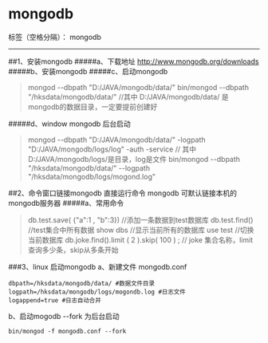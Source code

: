 # mongodb

标签（空格分隔）： mongodb

---
##1、安装mongodb 
#####a、下载地址
http://www.mongodb.org/downloads
#####b、安装mongodb
#####c、启动mongodb
> mongod --dbpath "D:/JAVA/mongodb/data/" 
bin/mongod --dbpath "/hksdata/mongodb/data/" 
//其中 D:/JAVA/mongodb/data/ 是mongodb的数据目录，一定要提前创建好

#####d、window mongodb 后台启动
> mongod --dbpath "D:/JAVA/mongodb/data/" -logpath "D:/JAVA/mongodb/logs/log" -auth -service
// 其中 D:/JAVA/mongodb/logs/是目录，log是文件
bin/mongod --dbpath "/hksdata/mongodb/data/" --logpath "/hksdata/mongodb/logs/mogond.log"

##2、命令窗口链接mongodb
直接运行命令 mongodb 可默认链接本机的mongodb服务器
#####a、常用命令
> db.test.save( {"a":1 , "b":3}) //添加一条数据到test数据库
db.test.find() //test集合中所有数据
show dbs //显示当前所有的数据库
use test //切换当前数据库
db.joke.find().limit ( 2 ).skip( 100 ) ; // joke 集合名称，limit查询多少条，skip从多条开始

###3、linux 启动mongodb
 a、新建文件 mongodb.conf
```
dbpath=/hksdata/mongodb/data/ #数据文件目录
logpath=/hksdata/mongodb/logs/mogondb.log #日志文件
logappend=true #日志自动合并
```
b、启动mogodb
--fork 为后台启动
```
bin/mongod -f mongodb.conf --fork
```